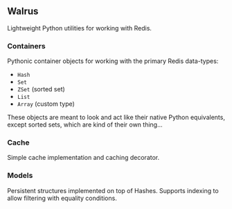 ## Walrus

Lightweight Python utilities for working with Redis.

### Containers

Pythonic container objects for working with the primary Redis data-types:

* ``Hash``
* ``Set``
* ``ZSet`` (sorted set)
* ``List``
* ``Array`` (custom type)

These objects are meant to look and act like their native Python equivalents, except sorted sets, which are kind of their own thing...

### Cache

Simple cache implementation and caching decorator.

### Models

Persistent structures implemented on top of Hashes. Supports indexing to allow filtering with equality conditions.
